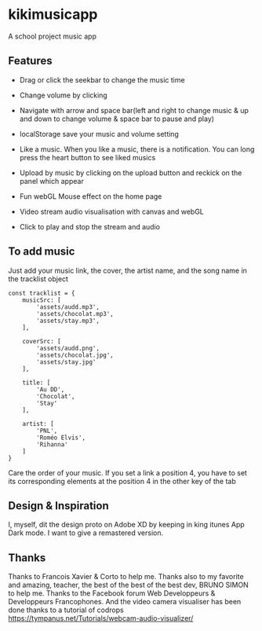 # kikimusicapp
A school project music app

## Features

* Drag or click the seekbar to change the music time
* Change volume by clicking
* Navigate with arrow and space bar(left and right to change music & up and down to change volume & space bar to pause and play)
* localStorage save your music and volume setting 
* Like a music. When you like a music, there is a notification. You can long press the heart button to see liked musics
* Upload by music by clicking on the upload button and reckick on the panel which appear

* Fun webGL Mouse effect on the home page
* Video stream audio visualisation  with canvas and webGL 
* Click to play and stop the stream and audio

## To add music

Just add your music link, the cover, the artist name, and the song name in the tracklist object
```
const tracklist = {
    musicSrc: [
        'assets/audd.mp3',
        'assets/chocolat.mp3',
        'assets/stay.mp3',
    ],

    coverSrc: [
        'assets/audd.png',
        'assets/chocolat.jpg',
        'assets/stay.jpg'
    ],

    title: [
        'Au DD',
        'Chocolat',
        'Stay'
    ],

    artist: [
        'PNL',
        'Roméo Elvis',
        'Rihanna'
    ]
}

```

Care the order of your music. If you set a link a position 4, you have to set its corresponding elements at the position 4 in the other key of the tab 

## Design & Inspiration

I, myself, dit the design proto on Adobe XD by keeping in king itunes App Dark mode. I want to give a remastered version.

## Thanks

Thanks to Francois Xavier & Corto to help me.
Thanks also to my favorite and amazing, teacher, the best of the best of the best dev, BRUNO SIMON to help me.
Thanks to the Facebook forum Web Developpeurs & Developpeurs Francophones.
And the video camera visualiser has been done thanks to a tutorial of codrops 
https://tympanus.net/Tutorials/webcam-audio-visualizer/
